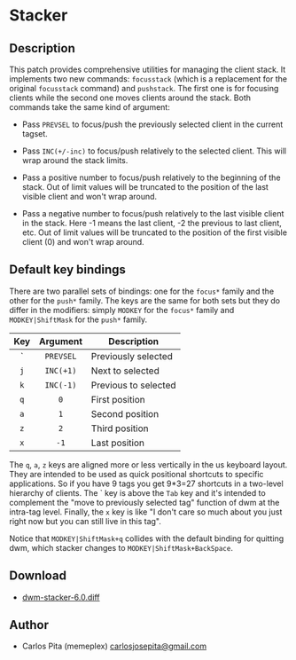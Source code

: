 Stacker
=======

Description
-----------

This patch provides comprehensive utilities for managing the client stack. It implements
two new commands: `focusstack` (which is a replacement for the original `focusstack`
command) and `pushstack`. The first one is for focusing clients while the second one moves
clients around the stack. Both commands take the same kind of argument:

* Pass `PREVSEL` to focus/push the previously selected client in the current tagset.

* Pass `INC(+/-inc)` to focus/push relatively to the selected client. This will wrap
  around the stack limits.

* Pass a positive number to focus/push relatively to the beginning of the stack. Out of
  limit values will be truncated to the position of the last visible client and won't wrap
  around.

* Pass a negative number to focus/push relatively to the last visible client in the stack.
  Here -1 means the last client, -2 the previous to last client, etc. Out of limit values
  will be truncated to the position of the first visible client (0) and won't wrap
  around.

Default key bindings
--------------------

There are two parallel sets of bindings: one for the `focus*` family and the other for the
`push*` family. The keys are the same for both sets but they do differ in the modifiers:
simply `MODKEY` for the `focus*` family and `MODKEY|ShiftMask` for the `push*` family.

  Key   |  Argument   |   Description
:------:|:-----------:|-----------------------
  \`    |   `PREVSEL` |  Previously selected
  `j`   |   `INC(+1)` |  Next to selected
  `k`   |   `INC(-1)` |  Previous to selected
  `q`   |     `0`     |  First position
  `a`   |     `1`     |  Second position
  `z`   |     `2`     |  Third position
  `x`   |    `-1`     |  Last position

The `q`, `a`, `z` keys are aligned more or less vertically in the us keyboard layout. They
are intended to be used as quick positional shortcuts to specific applications. So if you
have 9 tags you get 9\*3=27 shortcuts in a two-level hierarchy of clients. The \` key is
above the `Tab` key and it's intended to complement the "move to previously selected
tag" function of dwm at the intra-tag level. Finally, the `x` key is like "I don't care so
much about you just right now but you can still live in this tag".

Notice that `MODKEY|ShiftMask+q` collides with the default binding for quitting dwm, which
stacker changes to `MODKEY|ShiftMask+BackSpace`.

Download
--------

* [dwm-stacker-6.0.diff](dwm-stacker-6.0.diff)

Author
------

* Carlos Pita (memeplex) <carlosjosepita@gmail.com>
